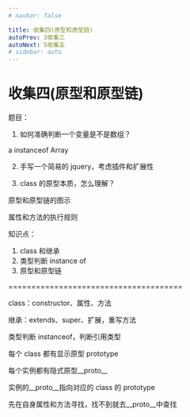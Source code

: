 ```yaml
---
# navbar: false

title: 收集四(原型和原型链)
autoPrev: 3收集三
autoNext: 5收集五
# sidebar: auto
---
```


# 收集四(原型和原型链)

题目：

1. 如何准确判断一个变量是不是数组？

a instanceof Array

2. 手写一个简易的 jquery，考虑插件和扩展性

3. class 的原型本质，怎么理解？

原型和原型链的图示

属性和方法的执行规则

知识点：

1. class 和继承
2. 类型判断 instance of
3. 原型和原型链

======================================

class：constructor、属性、方法

继承：extends、super、扩展，重写方法

类型判断 instanceof，判断引用类型

每个 class 都有显示原型 prototype

每个实例都有隐式原型\_\_proto\_\_

实例的\_\_proto\_\_指向对应的 class 的 prototype

先在自身属性和方法寻找，找不到就去\_\_proto\_\_中查找
